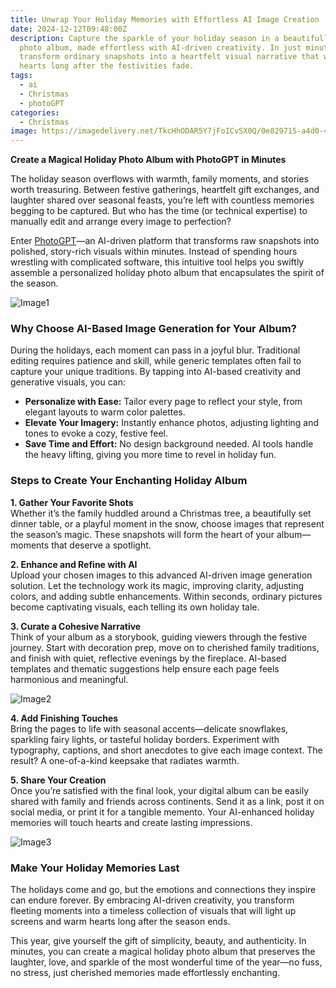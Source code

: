 ```yaml
---
title: Unwrap Your Holiday Memories with Effortless AI Image Creation
date: 2024-12-12T09:48:00Z
description: Capture the sparkle of your holiday season in a beautifully crafted
  photo album, made effortless with AI-driven creativity. In just minutes,
  transform ordinary snapshots into a heartfelt visual narrative that warms
  hearts long after the festivities fade.
tags:
  - ai
  - Christmas
  - photoGPT
categories:
  - Christmas
image: https://imagedelivery.net/TkcHhODAR5Y7jFoICvSX0Q/0e829715-a4d0-4e78-5eb8-0b3cfe0c6e00/public
---
```

**Create a Magical Holiday Photo Album with PhotoGPT in Minutes**

The holiday season overflows with warmth, family moments, and stories worth treasuring. Between festive gatherings, heartfelt gift exchanges, and laughter shared over seasonal feasts, you’re left with countless memories begging to be captured. But who has the time (or technical expertise) to manually edit and arrange every image to perfection?

Enter [PhotoGPT](https://www.photogptai.com/)—an AI-driven platform that transforms raw snapshots into polished, story-rich visuals within minutes. Instead of spending hours wrestling with complicated software, this intuitive tool helps you swiftly assemble a personalized holiday photo album that encapsulates the spirit of the season.

![Image1](https://imagedelivery.net/TkcHhODAR5Y7jFoICvSX0Q/49ac42ea-1829-4eb1-0701-b89e3698c600/q=100)

### Why Choose AI-Based Image Generation for Your Album?

During the holidays, each moment can pass in a joyful blur. Traditional editing requires patience and skill, while generic templates often fail to capture your unique traditions. By tapping into AI-based creativity and generative visuals, you can:

- **Personalize with Ease:** Tailor every page to reflect your style, from elegant layouts to warm color palettes.  
- **Elevate Your Imagery:** Instantly enhance photos, adjusting lighting and tones to evoke a cozy, festive feel.  
- **Save Time and Effort:** No design background needed. AI tools handle the heavy lifting, giving you more time to revel in holiday fun.

### Steps to Create Your Enchanting Holiday Album

**1. Gather Your Favorite Shots**  
Whether it’s the family huddled around a Christmas tree, a beautifully set dinner table, or a playful moment in the snow, choose images that represent the season’s magic. These snapshots will form the heart of your album—moments that deserve a spotlight.

**2. Enhance and Refine with AI**  
Upload your chosen images to this advanced AI-driven image generation solution. Let the technology work its magic, improving clarity, adjusting colors, and adding subtle enhancements. Within seconds, ordinary pictures become captivating visuals, each telling its own holiday tale.

**3. Curate a Cohesive Narrative**  
Think of your album as a storybook, guiding viewers through the festive journey. Start with decoration prep, move on to cherished family traditions, and finish with quiet, reflective evenings by the fireplace. AI-based templates and thematic suggestions help ensure each page feels harmonious and meaningful.

![Image2](https://imagedelivery.net/TkcHhODAR5Y7jFoICvSX0Q/5505740b-a924-4d5a-58ef-c9bdca859700/q=100)

**4. Add Finishing Touches**  
Bring the pages to life with seasonal accents—delicate snowflakes, sparkling fairy lights, or tasteful holiday borders. Experiment with typography, captions, and short anecdotes to give each image context. The result? A one-of-a-kind keepsake that radiates warmth.

**5. Share Your Creation**  
Once you’re satisfied with the final look, your digital album can be easily shared with family and friends across continents. Send it as a link, post it on social media, or print it for a tangible memento. Your AI-enhanced holiday memories will touch hearts and create lasting impressions.

![Image3](https://imagedelivery.net/TkcHhODAR5Y7jFoICvSX0Q/49ac42ea-1829-4eb1-0701-b89e3698c600/q=100)

### Make Your Holiday Memories Last

The holidays come and go, but the emotions and connections they inspire can endure forever. By embracing AI-driven creativity, you transform fleeting moments into a timeless collection of visuals that will light up screens and warm hearts long after the season ends.

This year, give yourself the gift of simplicity, beauty, and authenticity. In minutes, you can create a magical holiday photo album that preserves the laughter, love, and sparkle of the most wonderful time of the year—no fuss, no stress, just cherished memories made effortlessly enchanting.
